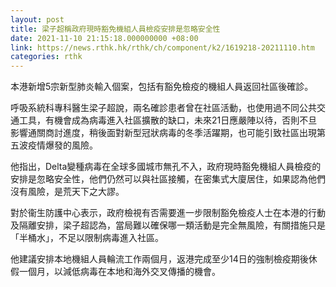 ```yaml
---
layout: post
title: 梁子超稱政府現時豁免機組人員檢疫安排是忽略安全性
date: 2021-11-10 21:15:18.000000000 +08:00
link: https://news.rthk.hk/rthk/ch/component/k2/1619218-20211110.htm
categories: rthk
---
```


本港新增5宗新型肺炎輸入個案，包括有豁免檢疫的機組人員返回社區後確診。

呼吸系統科專科醫生梁子超說，兩名確診患者曾在社區活動，也使用過不同公共交通工具，有機會成為病毒進入社區擴散的缺口，未來21日應嚴陣以待，否則不旦影響通關商討進度，稍後面對新型冠狀病毒的冬季活躍期，也可能引致社區出現第五波疫情爆發的風險。

他指出，Delta變種病毒在全球多國城市無孔不入，政府現時豁免機組人員檢疫的安排是忽略安全性，他們仍然可以與社區接觸，在密集式大廈居住，如果認為他們沒有風險，是荒天下之大謬。

對於衞生防護中心表示，政府檢視有否需要進一步限制豁免檢疫人士在本港的行動及隔離安排，梁子超認為，當局難以確保哪一類活動是完全無風險，有關措施只是「半桶水」，不足以限制病毒進入社區。

他建議安排本地機組人員輪流工作兩個月，返港完成至少14日的強制檢疫期後休假一個月，以減低病毒在本地和海外交叉傳播的機會。
